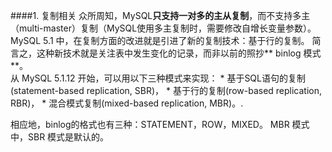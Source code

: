 ####1. 复制相关
众所周知，MySQL**只支持一对多的主从复制**，而不支持多主（multi-master）复制（MySQL使用多主复制时，需要修改自增长变量参数）。 MySQL 5.1 中，在复制方面的改进就是引进了新的复制技术：基于行的复制。
简言之，这种新技术就是关注表中发生变化的记录，而非以前的照抄** binlog 模式**。<br>
从 MySQL 5.1.12 开始，可以用以下三种模式来实现：
* 
基于SQL语句的复制(statement-based replication, SBR)，
* 
基于行的复制(row-based replication, RBR)，
* 
混合模式复制(mixed-based replication, MBR)。.

相应地，binlog的格式也有三种：STATEMENT，ROW，MIXED。 MBR 模式中，SBR 模式是默认的。

